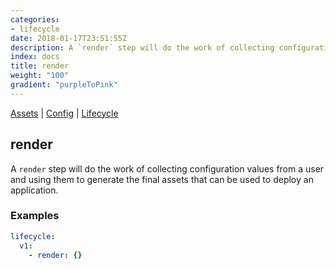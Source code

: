 ```yaml
---
categories:
- lifecycle
date: 2018-01-17T23:51:55Z
description: A `render` step will do the work of collecting configuration values from a user and using them to generate the final assets that can be used to deploy an application.
index: docs
title: render
weight: "100"
gradient: "purpleToPink"
---
```


[Assets](/api/ship-assets/assets) | [Config](/api/ship-config/config) | [Lifecycle](/api/ship-lifecycle/lifecycle)

## render

A `render` step will do the work of collecting configuration values from a user and using them to generate the final assets that can be used to deploy an application.




### Examples

```yaml
lifecycle:
  v1:
    - render: {}
```
